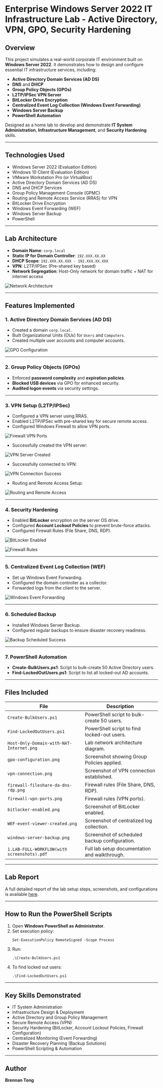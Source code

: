 # Enterprise Windows Server 2022 IT Infrastructure Lab - Active Directory, VPN, GPO, Security Hardening

## Overview
This project simulates a real-world corporate IT environment built on **Windows Server 2022**. It demonstrates how to design and configure essential IT infrastructure services, including:
- **Active Directory Domain Services (AD DS)**
- **DNS** and **DHCP**
- **Group Policy Objects (GPOs)**
- **L2TP/IPSec VPN Server**
- **BitLocker Drive Encryption**
- **Centralized Event Log Collection (Windows Event Forwarding)**
- **Windows Server Backup**
- **PowerShell Automation**

Designed as a home lab to develop and demonstrate **IT System Administration**, **Infrastructure Management**, and **Security Hardening** skills.

---

## Technologies Used
- Windows Server 2022 (Evaluation Edition)
- Windows 10 Client (Evaluation Edition)
- VMware Workstation Pro (or VirtualBox)
- Active Directory Domain Services (AD DS)
- DNS and DHCP Services
- Group Policy Management Console (GPMC)
- Routing and Remote Access Service (RRAS) for VPN
- BitLocker Drive Encryption
- Windows Event Forwarding (WEF)
- Windows Server Backup
- PowerShell

---

## Lab Architecture
- **Domain Name**: `corp.local`
- **Static IP for Domain Controller**: `192.XXX.XX.XX`
- **DHCP Scope**: `192.XXX.XX.XXX - 192.XXX.XX.XXX`
- **VPN**: L2TP/IPSec (Pre-shared key based)
- **Network Segregation**: Host-Only network for domain traffic + NAT for internet access

![Network Architecture](Host-Only-Domain-with-NAT-Internet.png)

---

## Features Implemented
### 1. Active Directory Domain Services (AD DS)
- Created a domain `corp.local`.
- Built Organizational Units (OUs) for `Users` and `Computers`.
- Created multiple user accounts and computer accounts.

![GPO Configuration](gpo-configuration.png)

---

### 2. Group Policy Objects (GPOs)
- Enforced **password complexity** and **expiration policies**.
- **Blocked USB devices** via GPO for enhanced security.
- **Audited logon events** via security settings.

---

### 3. VPN Setup (L2TP/IPSec)
- Configured a VPN server using RRAS.
- Enabled L2TP/IPSec with pre-shared key for secure remote access.
- Configured Windows Firewall to allow VPN ports.

![Firewall VPN Ports](firewall-vpn-ports.png)

- Successfully created the VPN server:

![VPN Server Created](vpn-server-succesfully-created.png)

- Successfully connected to VPN:

![VPN Connection Success](connecting-to-vpn-success.png)

- Routing and Remote Access Setup:

![Routing and Remote Access](routing-remote-access-creation.png)

---

### 4. Security Hardening
- Enabled **BitLocker** encryption on the server OS drive.
- Configured **Account Lockout Policies** to prevent brute-force attacks.
- Configured Firewall Rules (File Share, DNS, RDP).

![BitLocker Enabled](bitlocker-enabled.png)

![Firewall Rules](firewall-fileshare-da-dns-rdp.png)

---

### 5. Centralized Event Log Collection (WEF)
- Set up Windows Event Forwarding.
- Configured the domain controller as a collector.
- Forwarded logs from the client to the server.

![Windows Event Forwarding](WEF-event-viewer-created.png)

---

### 6. Scheduled Backup
- Installed Windows Server Backup.
- Configured regular backups to ensure disaster recovery readiness.

![Backup Scheduled Success](backup-scheduled-success.png)

---

### 7. PowerShell Automation
- **Create-BulkUsers.ps1**: Script to bulk-create 50 Active Directory users.
- **Find-LockedOutUsers.ps1**: Script to list all locked-out AD accounts.

---

## Files Included
| File | Description |
|---|---|
| `Create-BulkUsers.ps1` | PowerShell script to bulk-create 50 users. |
| `Find-LockedOutUsers.ps1` | PowerShell script to find locked-out users. |
| `Host-Only-Domain-with-NAT-Internet.png` | Lab network architecture diagram. |
| `gpo-configuration.png` | Screenshot showing Group Policies applied. |
| `vpn-connection.png` | Screenshot of VPN connection established. |
| `firewall-fileshare-da-dns-rdp.png` | Firewall rules (File Share, DNS, RDP). |
| `firewall-vpn-ports.png` | Firewall rules (VPN ports). |
| `bitlocker-enabled.png` | Screenshot of BitLocker enabled. |
| `WEF-event-viewer-created.png` | Screenshot of centralized log collection. |
| `windows-server-backup.png` | Screenshot of scheduled backup configuration. |
| `1.LAB-FULL-WORKFLOW(with screenshots).pdf` | Full lab setup documentation and walkthrough. |

---

## Lab Report
A full detailed report of the lab setup steps, screenshots, and configurations is available [here](1.LAB-FULL-WORKFLOW(with%20screenshots).pdf).

---

## How to Run the PowerShell Scripts
1. Open **Windows PowerShell as Administrator**.
2. Set execution policy:
   ```
   Set-ExecutionPolicy RemoteSigned -Scope Process
   ```
3. Run:
   ```
   .\Create-BulkUsers.ps1
   ```
4. To find locked out users:
   ```
   .\Find-LockedOutUsers.ps1
   ```

---

## Key Skills Demonstrated
- IT System Administration
- Infrastructure Design & Deployment
- Active Directory and Group Policy Management
- Secure Remote Access (VPN)
- Security Hardening (BitLocker, Account Lockout Policies, Firewall Configuration)
- Centralized Monitoring (Event Forwarding)
- Disaster Recovery Planning (Backup Solutions)
- PowerShell Scripting & Automation

---

## Author
**Brennan Tong**  
